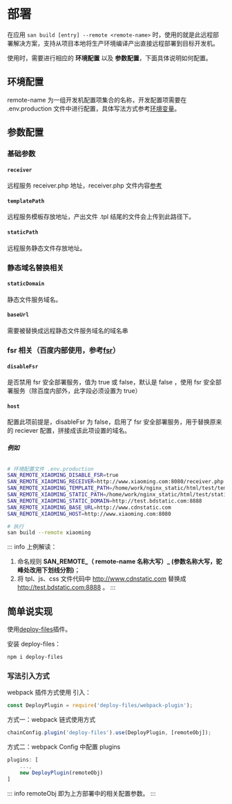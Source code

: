 

# 部署
在应用 `san build [entry] --remote <remote-name>` 时，使用的就是此远程部署解决方案，支持从项目本地将生产环境编译产出直接远程部署到目标开发机。

使用时，需要进行相应的 **环境配置** 以及 **参数配置**，下面具体说明如何配置。

## 环境配置
remote-name 为一组开发机配置项集合的名称，开发配置项需要在 .env.production 文件中进行配置，具体写法方式参考[环境变量](./env.md)。

## 参数配置

### 基础参数

#### `receiver`
远程服务 receiver.php 地址，receiver.php 文件内容[参考](https://github.com/fex-team/fis3-deploy-http-push/blob/master/receiver.php)

#### `templatePath`
远程服务模板存放地址，产出文件 .tpl 结尾的文件会上传到此路径下。

#### `staticPath`
远程服务静态文件存放地址。

### 静态域名替换相关

#### `staticDomain`
静态文件服务域名。

#### `baseUrl`
需要被替换成远程静态文件服务域名的域名串

### fsr 相关（百度内部使用，参考[fsr](http://agroup.baidu.com/fis/md/article/196978?side=folder)）

#### `disableFsr`
是否禁用 fsr 安全部署服务，值为 true 或 false，默认是 false ，使用 fsr 安全部署服务（除百度内部外，此字段必须设置为 true）

#### `host`
配置此项前提是，disableFsr 为 false，启用了 fsr 安全部署服务，用于替换原来的 reciever 配置，拼接成该此项设置的域名。

###### **_例如_**

```bash
# 环境配置文件 .env.production
SAN_REMOTE_XIAOMING_DISABLE_FSR=true
SAN_REMOTE_XIAOMING_RECEIVER=http://www.xiaoming.com:8080/receiver.php
SAN_REMOTE_XIAOMING_TEMPLATE_PATH=/home/work/nginx_static/html/test/template
SAN_REMOTE_XIAOMING_STATIC_PATH=/home/work/nginx_static/html/test/static
SAN_REMOTE_XIAOMING_STATIC_DOMAIN=http://test.bdstatic.com:8888
SAN_REMOTE_XIAOMING_BASE_URL=http://www.cdnstatic.com
SAN_REMOTE_XIAOMING_HOST=http://www.xiaoming.com:8080

# 执行
san build --remote xiaoming
```
::: info 上例解读：
1. 命名规则 **SAN_REMOTE_（ remote-name 名称大写）_ (参数名称大写，驼峰处改用下划线分割)**；
2. 将 tpl、js、css 文件代码中 http://www.cdnstatic.com 替换成 http://test.bdstatic.com:8888 。
:::

## 简单说实现

使用[deploy-files](https://github.com/jinzhan/deploy-files)插件。

安装 deploy-files：

```bash
npm i deploy-files
```

### 写法引入方式

webpack 插件方式使用
引入：
```js
const DeployPlugin = require('deploy-files/webpack-plugin');
```

方式一：webpack 链式使用方式
```js
chainConfig.plugin('deploy-files').use(DeployPlugin, [remoteObj]);
```
方式二：webpack Config 中配置 plugins
```js
plugins: [
    ...,
    new DeployPlugin(remoteObj)
]
```

::: info
remoteObj 即为上方部署中的相关配置参数。
:::



